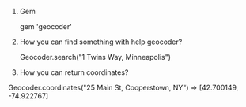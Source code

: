 1. Gem
    
    gem 'geocoder'
    
2. How you can find something with help geocoder?
    
    Geocoder.search("1 Twins Way, Minneapolis")

3. How you can return coordinates?
    
  Geocoder.coordinates("25 Main St, Cooperstown, NY")
   => [42.700149, -74.922767]
